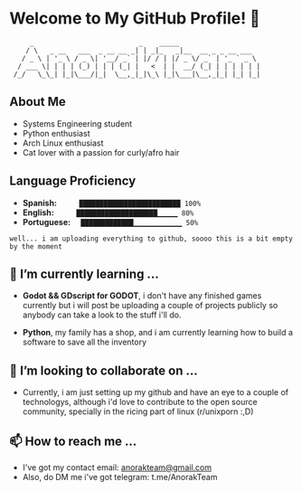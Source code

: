 # Welcome to My GitHub Profile! 🚀

```
     _                          _    _____                    
    / \   _ __   ___  _ __ __ _| | _|_   _|__  __ _ _ __ ___  
   / _ \ | '_ \ / _ \| '__/ _` | |/ / | |/ _ \/ _` | '_ ` _ \ 
  / ___ \| | | | (_) | | | (_| |   <  | |  __/ (_| | | | | | |
 /_/   \_\_| |_|\___/|_|  \__,_|_|\_\ |_|\___|\__,_|_| |_| |_|
```
       
## About Me
- Systems Engineering student
- Python enthusiast
- Arch Linux enthusiast
- Cat lover with a passion for curly/afro hair

## Language Proficiency
- **Spanish:** `     █████████████████████████ 100%`
- **English:** `     ████████████████████▁▁▁▁▁ 80%`
- **Portuguese:** `  █████████████▁▁▁▁▁▁▁▁▁▁▁▁ 50%`

`well... i am uploading everything to github, soooo this is a bit empty by the moment` 
 
## 🌱 I’m currently learning ...
- **Godot && GDscript for GODOT**, i don't have any finished games currently but i will post be uploading a couple of projects publicly
so anybody can take a look to the stuff i'll do.

- **Python**, my family has a shop, and i am currently learning how to build a software to save all the inventory

## 💞️ I’m looking to collaborate on ...
- Currently, i am just setting up my github and have an eye to a couple of technologys, although i'd love to contribute to the
open source community, specially in the ricing part of linux (r/unixporn :,D)
  

## 📫 How to reach me ...
- I've got my contact email: anorakteam@gmail.com
- Also, do DM me i've got telegram: t.me/AnorakTeam





